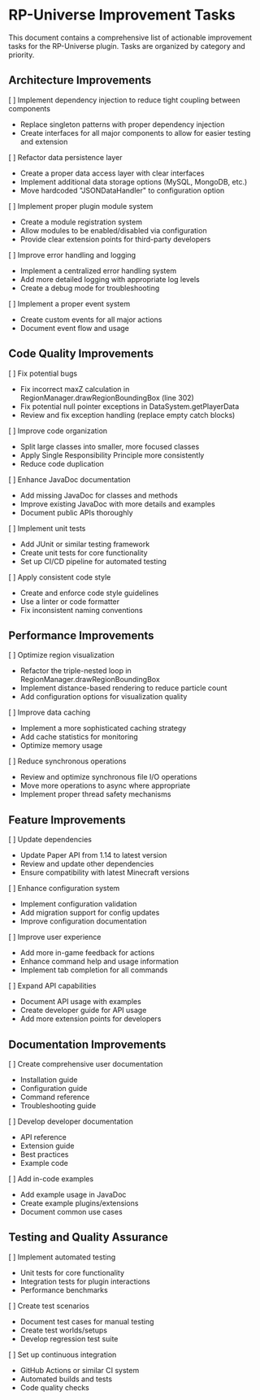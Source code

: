# RP-Universe Improvement Tasks

This document contains a comprehensive list of actionable improvement tasks for the RP-Universe plugin. Tasks are organized by category and priority.

## Architecture Improvements

[ ] Implement dependency injection to reduce tight coupling between components
   - Replace singleton patterns with proper dependency injection
   - Create interfaces for all major components to allow for easier testing and extension

[ ] Refactor data persistence layer
   - Create a proper data access layer with clear interfaces
   - Implement additional data storage options (MySQL, MongoDB, etc.)
   - Move hardcoded "JSONDataHandler" to configuration option

[ ] Implement proper plugin module system
   - Create a module registration system
   - Allow modules to be enabled/disabled via configuration
   - Provide clear extension points for third-party developers

[ ] Improve error handling and logging
   - Implement a centralized error handling system
   - Add more detailed logging with appropriate log levels
   - Create a debug mode for troubleshooting

[ ] Implement a proper event system
   - Create custom events for all major actions
   - Document event flow and usage

## Code Quality Improvements

[ ] Fix potential bugs
   - Fix incorrect maxZ calculation in RegionManager.drawRegionBoundingBox (line 302)
   - Fix potential null pointer exceptions in DataSystem.getPlayerData
   - Review and fix exception handling (replace empty catch blocks)

[ ] Improve code organization
   - Split large classes into smaller, more focused classes
   - Apply Single Responsibility Principle more consistently
   - Reduce code duplication

[ ] Enhance JavaDoc documentation
   - Add missing JavaDoc for classes and methods
   - Improve existing JavaDoc with more details and examples
   - Document public APIs thoroughly

[ ] Implement unit tests
   - Add JUnit or similar testing framework
   - Create unit tests for core functionality
   - Set up CI/CD pipeline for automated testing

[ ] Apply consistent code style
   - Create and enforce code style guidelines
   - Use a linter or code formatter
   - Fix inconsistent naming conventions

## Performance Improvements

[ ] Optimize region visualization
   - Refactor the triple-nested loop in RegionManager.drawRegionBoundingBox
   - Implement distance-based rendering to reduce particle count
   - Add configuration options for visualization quality

[ ] Improve data caching
   - Implement a more sophisticated caching strategy
   - Add cache statistics for monitoring
   - Optimize memory usage

[ ] Reduce synchronous operations
   - Review and optimize synchronous file I/O operations
   - Move more operations to async where appropriate
   - Implement proper thread safety mechanisms

## Feature Improvements

[ ] Update dependencies
   - Update Paper API from 1.14 to latest version
   - Review and update other dependencies
   - Ensure compatibility with latest Minecraft versions

[ ] Enhance configuration system
   - Implement configuration validation
   - Add migration support for config updates
   - Improve configuration documentation

[ ] Improve user experience
   - Add more in-game feedback for actions
   - Enhance command help and usage information
   - Implement tab completion for all commands

[ ] Expand API capabilities
   - Document API usage with examples
   - Create developer guide for API usage
   - Add more extension points for developers

## Documentation Improvements

[ ] Create comprehensive user documentation
   - Installation guide
   - Configuration guide
   - Command reference
   - Troubleshooting guide

[ ] Develop developer documentation
   - API reference
   - Extension guide
   - Best practices
   - Example code

[ ] Add in-code examples
   - Add example usage in JavaDoc
   - Create example plugins/extensions
   - Document common use cases

## Testing and Quality Assurance

[ ] Implement automated testing
   - Unit tests for core functionality
   - Integration tests for plugin interactions
   - Performance benchmarks

[ ] Create test scenarios
   - Document test cases for manual testing
   - Create test worlds/setups
   - Develop regression test suite

[ ] Set up continuous integration
   - GitHub Actions or similar CI system
   - Automated builds and tests
   - Code quality checks